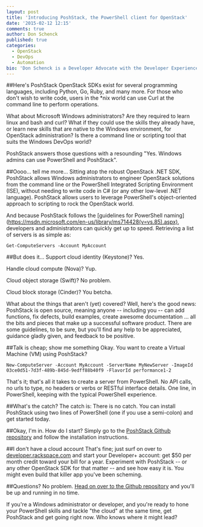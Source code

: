 ```yaml
---
layout: post
title: 'Introducing PoshStack, the PowerShell client for OpenStack'
date: '2015-02-12 12:15'
comments: true
author: Don Schenck
published: true
categories:
  - OpenStack
  - DevOps
  - Automation
bio: 'Don Schenck is a Developer Advocate with the Developer Experience team at Rackspace, with a main focus on .NET technologies. Follow @DonSchenck on Twitter.'
---
```


##Here's PoshStack
OpenStack SDKs exist for several programming languages, including Python, Go, Ruby, and many more. For those who don't wish to write code, users in the *nix world can use Curl at the command line to perform operations.

What about Microsoft Windows administrators? Are they required to learn linux and bash and curl? What if they could use the skills they already have, or learn new skills that are native to the Windows environment, for OpenStack administration? Is there a command line or scripting tool that suits the Windows DevOps world?

<!-- more -->

PoshStack answers those questions with a resounding "Yes. Windows admins can use PowerShell and PoshStack".

##Oooo... tell me more...
Sitting atop the robust OpenStack .NET SDK, PoshStack allows Windows administrators to engineer OpenStack solutions from the command line or the PowerShell Integrated Scripting Environment (ISE), without needing to write code in C# (or any other low-level .NET language). PoshStack allows users to leverage PowerShell's object-oriented approach to scripting to rock the OpenStack world.

And because PoshStack follows the [guidelines for PowerShell naming] (https://msdn.microsoft.com/en-us/library/ms714428(v=vs.85).aspx), developers and administrators can quickly get up to speed. Retrieving a list of servers is as simple as:  

```
Get-ComputeServers -Account MyAccount
```

##But does it...
Support cloud identity (Keystone)? Yes.

Handle cloud compute (Nova)? Yup.

Cloud object storage (Swift)? No problem.

Cloud block storage (Cinder)? You betcha.

What about the things that aren't (yet) covered? Well, here's the good news: PoshStack is open source, meaning anyone -- including you -- can add functions, fix defects, build examples, create awesome documentation ... all the bits and pieces that make up a successful software product. There are some guidelines, to be sure, but you'll find any help to be appreciated, guidance gladly given, and feedback to be positive.

##Talk is cheap; show me something
Okay. You want to create a Virtual Machine (VM) using PoshStack?

```
New-ComputeServer -Account MyAccount -ServerName MyNewServer -ImageId 03ce0d51-7d3f-489b-845d-9edff88b40f9 -FlavorId performance1-2
```
That's it; that's all it takes to create a server from PowerShell. No API calls, no urls to type, no headers or verbs or RESTful interface details. One line, in PowerShell, keeping with the typical PowerShell experience.

##What's the catch?
The catch is: There is no catch. You can install PoshStack using two lines of PowerShell (one if you use a semi-colon) and get started today.

##Okay, I'm in. How do I start?
Simply go to the [PoshStack Github repository](https://github.com/DonSchenck/PoshStack) and follow the installation instructions.

##I don't have a cloud account
That's fine; just surf on over to [developer.rackspace.com](http://developer.rackspace.com) and start your Developer+ account: get $50 per month credit toward your bill for a year. Experiment with PoshStack -- or any other OpenStack SDK for that matter -- and see how easy it is. You might even build that killer app you've been scheming.

##Questions?
No problem. [Head on over to the Github repository](https://github.com/DonSchenck/PoshStack) and you'll be up and running in no time.

If you're a Windows administrator or developer, and you're ready to hone your PowerShell skills and tackle "the cloud" at the same time, get PoshStack and get going right now. Who knows where it might lead?
